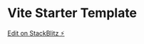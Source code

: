 # Vite Starter Template

[Edit on StackBlitz ⚡️](https://stackblitz.com/fork/github/musakui/template-vite)